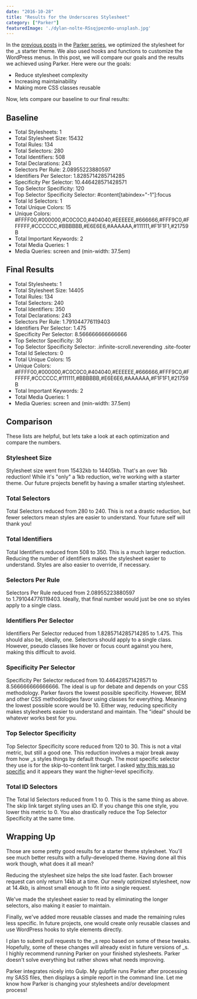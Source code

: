 ```yaml
---
date: "2016-10-28"
title: "Results for the Underscores Stylesheet"
category: ["Parker"]
featuredImage: './dylan-nolte-RSsqjpezn6o-unsplash.jpg'
---
```


In the [previous posts](https://www.slushman.com/post/simplifying-menu-styling/) in the [Parker series](https://www.slushman.com/post/parker-and-wordpress-theme-development/), we optimized the stylesheet for the _s starter theme. We also used hooks and functions to customize the WordPress menus. In this post, we will compare our goals and the results we achieved using Parker. Here were our the goals:

* Reduce stylesheet complexity
* Increasing maintainability
* Making more CSS classes reusable

Now, lets compare our baseline to our final results:

## Baseline

* Total Stylesheets: 1
* Total Stylesheet Size: 15432
* Total Rules: 134
* Total Selectors: 280
* Total Identifiers: 508
* Total Declarations: 243
* Selectors Per Rule: 2.08955223880597
* Identifiers Per Selector: 1.8285714285714285
* Specificity Per Selector: 10.446428571428571
* Top Selector Specificity: 120
* Top Selector Specificity Selector: #content[tabindex="-1"]:focus
* Total Id Selectors: 1
* Total Unique Colors: 15
* Unique Colors: #FFFF00,#000000,#C0C0C0,#404040,#EEEEEE,#666666,#FFF9C0,#FFFFFF,#CCCCCC,#BBBBBB,#E6E6E6,#AAAAAA,#111111,#F1F1F1,#21759B
* Total Important Keywords: 2
* Total Media Queries: 1
* Media Queries: screen and (min-width: 37.5em)

## Final Results

* Total Stylesheets: 1
* Total Stylesheet Size: 14405
* Total Rules: 134
* Total Selectors: 240
* Total Identifiers: 350
* Total Declarations: 243
* Selectors Per Rule: 1.791044776119403
* Identifiers Per Selector: 1.475
* Specificity Per Selector: 8.566666666666666
* Top Selector Specificity: 30
* Top Selector Specificity Selector: .infinite-scroll.neverending .site-footer
* Total Id Selectors: 0
* Total Unique Colors: 15
* Unique Colors: #FFFF00,#000000,#C0C0C0,#404040,#EEEEEE,#666666,#FFF9C0,#FFFFFF,#CCCCCC,#111111,#BBBBBB,#E6E6E6,#AAAAAA,#F1F1F1,#21759B
* Total Important Keywords: 2
* Total Media Queries: 1
* Media Queries: screen and (min-width: 37.5em)

## Comparison

These lists are helpful, but lets take a look at each optimization and compare the numbers.

### Stylesheet Size

Stylesheet size went from 15432kb to 14405kb. That's an over 1kb reduction! While it's "only" a 1kb reduction, we're working with a starter theme. Our future projects benefit by having a smaller starting stylesheet.

### Total Selectors

Total Selectors reduced from 280 to 240. This is not a drastic reduction, but fewer selectors mean styles are easier to understand. Your future self will thank you!

### Total Identifiers

Total Identifiers reduced from 508 to 350. This is a much larger reduction. Reducing the number of identifiers makes the stylesheet easier to understand. Styles are also easier to override, if necessary.

### Selectors Per Rule

Selectors Per Rule reduced from 2.08955223880597 to 1.791044776119403. Ideally, that final number would just be one so styles apply to a single class.

### Identifiers Per Selector

Identifiers Per Selector reduced from 1.8285714285714285 to 1.475. This should also be, ideally, one. Selectors should apply to a single class. However, pseudo classes like hover or focus count against you here, making this difficult to avoid.

### Specificity Per Selector

Specificity Per Selector reduced from 10.446428571428571 to 8.566666666666666. The ideal is up for debate and depends on your CSS methodology. Parker favors the lowest possible specificity. However, BEM and other CSS methodologies favor using classes for everything. Meaning the lowest possible score would be 10. Either way, reducing specificity makes stylesheets easier to understand and maintain. The "ideal" should be whatever works best for you.

### Top Selector Specificity

Top Selector Specificity score reduced from 120 to 30. This is not a vital metric, but still a good one. This reduction involves a major break away from how _s styles things by default though. The most specific selector they use is for the skip-to-content link target. I asked [why this was so specific](https://github.com/Automattic/_s/issues/1037) and it appears they want the higher-level specificity.

### Total ID Selectors

The Total Id Selectors reduced from 1 to 0. This is the same thing as above. The skip link target styling uses an ID. If you change this one style, you lower this metric to 0. You also drastically reduce the Top Selector Specificity at the same time.

## Wrapping Up

Those are some pretty good results for a starter theme stylesheet. You'll see much better results with a fully-developed theme. Having done all this work though, what does it all mean?

Reducing the stylesheet size helps the site load faster. Each browser request can only return 14kb at a time. Our newly optimized stylesheet, now at 14.4kb, is almost small enough to fit into a single request.

We've made the stylesheet easier to read by eliminating the longer selectors, also making it easier to maintain.

Finally, we've added more reusable classes and made the remaining rules less specific. In future projects, one would create only reusable classes and use WordPress hooks to style elements directly.

I plan to submit pull requests to the _s repo based on some of these tweaks. Hopefully, some of these changes will already exist in future versions of _s. I highly recommend running Parker on your finished stylesheets. Parker doesn't solve everything but rather shows what needs improving.

Parker integrates nicely into Gulp. My gulpfile runs Parker after processing my SASS files, then displays a simple report in the command line. Let me know how Parker is changing your stylesheets and/or development process!
